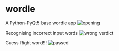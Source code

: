 # wordle
A Python-PyQt5 base wordle app
![opening](https://github.com/Nishant-Karlupia/wordle/assets/107272998/f7b6e34d-4d73-4709-90f5-8f138148776e)

Recognising incorrect input words
![wrong verdict](https://github.com/Nishant-Karlupia/wordle/assets/107272998/42e98833-82e7-46e7-a835-dcbc25c4f8a5)

Guess Right word!!!
![passed](https://github.com/Nishant-Karlupia/wordle/assets/107272998/9d7861e0-e9c1-4d44-90f5-05cc7d93e1e6)
